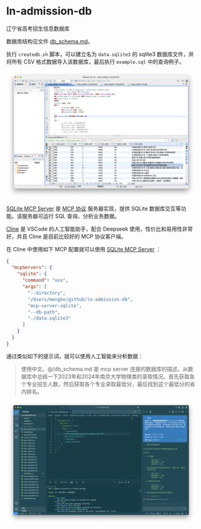 # ln-admission-db
辽宁省高考招生信息数据库

数据库结构见文件 [db_schema.md](./db_schema.md)。

执行 `createdb.sh` 脚本，可以建立名为 `data.sqlite3` 的 sqlite3 数据库文件，并将所有 CSV 格式数据导入该数据库，最后执行 `example.sql` 中的查询例子。

![DB Screenshot](https://github.com/mengbo/ln-admission-db/blob/main/screenshot_db.png?raw=true)


[SQLite MCP Server](https://github.com/modelcontextprotocol/servers/tree/main/src/sqlite) 是 [MCP 协议](https://modelcontextprotocol.io/introduction) 服务器实现，提供 SQLite 数据库交互等功能。该服务器可运行 SQL 查询、分析业务数据。

[Cline](https://github.com/cline/cline) 是 VSCode 的人工智能助手，配合 Deepseek 使用，性价比和易用性非常好，并且 Cline 是目前比较好的 MCP 协议客户端。

在 Cline 中使用如下 MCP 配置就可以使用 [SQLite MCP Server](https://github.com/modelcontextprotocol/servers/tree/main/src/sqlite) ：

```json
{
  "mcpServers": {
    "sqlite": {
      "command": "uvx",
      "args": [
        "--directory",
        "/Users/mengbo/github/ln-admission-db",
        "mcp-server-sqlite",
        "--db-path",
        "./data.sqlite3"
      ]
    }
  }
}
```
通过类似如下的提示词，就可以使用人工智能来分析数据：

> 使用中文。@/db_schema.md 是 mcp server 连接的数据库的描述。从数据库中总结一下2023年和2024年南京大学物理类的录取情况。首先获取各个专业招生人数，然后获取各个专业录取最低分，最后找到这个最低分的省内排名。

![AI Screenshot](https://github.com/mengbo/ln-admission-db/blob/main/screenshot_ai.png?raw=true)